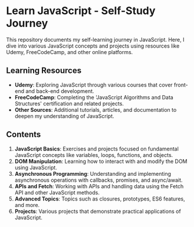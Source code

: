 # Learn JavaScript - Self-Study Journey

This repository documents my self-learning journey in JavaScript. Here, I dive into various JavaScript concepts and projects using resources like Udemy, FreeCodeCamp, and other online platforms.

## Learning Resources

- **Udemy**: Exploring JavaScript through various courses that cover front-end and back-end development.
- **FreeCodeCamp**: Completing the 'JavaScript Algorithms and Data Structures' certification and related projects.
- **Other Sources**: Additional tutorials, articles, and documentation to deepen my understanding of JavaScript.

## Contents

1. **JavaScript Basics**: Exercises and projects focused on fundamental JavaScript concepts like variables, loops, functions, and objects.
2. **DOM Manipulation**: Learning how to interact with and modify the DOM using JavaScript.
3. **Asynchronous Programming**: Understanding and implementing asynchronous operations with callbacks, promises, and async/await.
4. **APIs and Fetch**: Working with APIs and handling data using the Fetch API and other JavaScript methods.
5. **Advanced Topics**: Topics such as closures, prototypes, ES6 features, and more.
6. **Projects**: Various projects that demonstrate practical applications of JavaScript.

